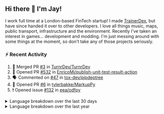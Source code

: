 ## Hi there 👋 I'm Jay!
I work full time at a London-based FinTech startup! I made [TrainerDex](https://www.github.com/TrainerDex), but have since handed it over to other developers. I love all things music, maps, public transport, infrastructure and the environment. Recently I've taken an interest in games... development and modding. I'm just messing around with some things at the moment, so don't take any of those projects seriously.

### :zap: Recent Activity

<!--START_SECTION:activity-->
1. 🎉 Merged PR [#3](https://github.com/TurnrDev/TurnrDev/pull/3) in [TurnrDev/TurnrDev](https://github.com/TurnrDev/TurnrDev)
2. 💪 Opened PR [#532](https://github.com/EnricoMi/publish-unit-test-result-action/pull/532) in [EnricoMi/publish-unit-test-result-action](https://github.com/EnricoMi/publish-unit-test-result-action)
3. 🗣 Commented on [#47](https://github.com/tox-dev/pipdeptree/issues/47#issuecomment-1800372682) in [tox-dev/pipdeptree](https://github.com/tox-dev/pipdeptree)
4. 💪 Opened PR [#6](https://github.com/tylerbakke/MarkupPy/pull/6) in [tylerbakke/MarkupPy](https://github.com/tylerbakke/MarkupPy)
5. ❗ Opened issue [#132](https://github.com/eea/odfpy/issues/132) in [eea/odfpy](https://github.com/eea/odfpy)
<!--END_SECTION:activity-->

<details>
  <summary>Language breakdown over the last 30 days</summary>
  
  [<img src="https://wakatime.com/share/@TurnrDev/4142a9ac-7325-4d2f-a2bb-ec199b5c798c.svg" alt="A graph showing a rundown of my languages used in the past 30 days. Unforunately, I am unable to autogen alt headers for this at the moment."/>](https://wakatime.com/@TurnrDev)
</details>

<details>
  <summary>Language breakdown over the last year</summary>
  
  [<img src="https://github-readme-stats.vercel.app/api/wakatime?username=TurnrDev&layout=compact" alt="A graph showing a rundown of my languages used in the past year. Unforunately, I am unable to autogen alt headers for this at the moment." />](https://wakatime.com/@TurnrDev)
</details>
